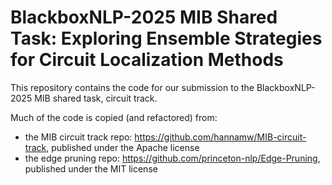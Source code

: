 # BlackboxNLP-2025 MIB Shared Task: Exploring Ensemble Strategies for Circuit Localization Methods

This repository contains the code for our submission to the BlackboxNLP-2025 MIB shared task, circuit track.

Much of the code is copied (and refactored) from:
* the MIB circuit track repo: https://github.com/hannamw/MIB-circuit-track, published under the Apache license
* the edge pruning repo: https://github.com/princeton-nlp/Edge-Pruning, published under the MIT license
